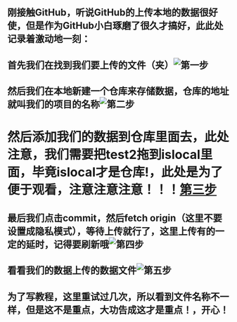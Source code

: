 ## 刚接触GitHub，听说GitHub的上传本地的数据很好使，但是作为GitHub小白琢磨了很久才搞好，此此处记录着激动地一刻：


## 首先我们在找到我们要上传的文件（夹）![第一步](https://upload-images.jianshu.io/upload_images/11526205-0205397d162aa30b.png?imageMogr2/auto-orient/strip%7CimageView2/2/w/1240)

## 然后我们在本地新建一个仓库来存储数据，仓库的地址就叫我们的项目的名称![第二步](https://upload-images.jianshu.io/upload_images/11526205-9b9980124289c71d.png?imageMogr2/auto-orient/strip%7CimageView2/2/w/1240)

# 然后添加我们的数据到仓库里面去，此处注意，我们需要把test2拖到islocal里面，毕竟islocal才是仓库!，此处是为了便于观看，注意注意注意！！！[第三步](https://upload-images.jianshu.io/upload_images/11526205-2a301c0e3877a820.png?imageMogr2/auto-orient/strip%7CimageView2/2/w/1240)

## 最后我们点击commit，然后fetch origin（这里不要设置成隐私模式），等待上传就行了，这里上传有的一定的延时，记得要刷新哦![第四步](https://upload-images.jianshu.io/upload_images/11526205-4327301a422d5ffe.png?imageMogr2/auto-orient/strip%7CimageView2/2/w/1240)

## 看看我们的数据上传的数据文件![第五步](https://upload-images.jianshu.io/upload_images/11526205-951d20b745d28e6f.png?imageMogr2/auto-orient/strip%7CimageView2/2/w/1240)

## 为了写教程，这里重试过几次，所以看到文件名称不一样，但是这不是重点，大功告成这才是重点！，开心！
